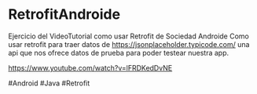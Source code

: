# RetrofitAndroide

Ejercicio del VideoTutorial como usar Retrofit de Sociedad Androide 
Como usar retrofit para traer datos de https://jsonplaceholder.typicode.com/
una api que nos ofrece datos de prueba para poder testear nuestra app.

https://www.youtube.com/watch?v=lFRDKedDvNE

#Android
#Java
#Retrofit
